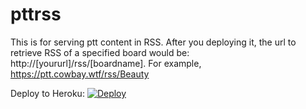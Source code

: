 # pttrss
This is for serving ptt content in RSS. After you deploying it, the url to retrieve RSS of a specified board would be: http://[yoururl]/rss/[boardname].
For example, https://ptt.cowbay.wtf/rss/Beauty 

Deploy to Heroku: [![Deploy](https://www.herokucdn.com/deploy/button.svg)](https://heroku.com/deploy)


